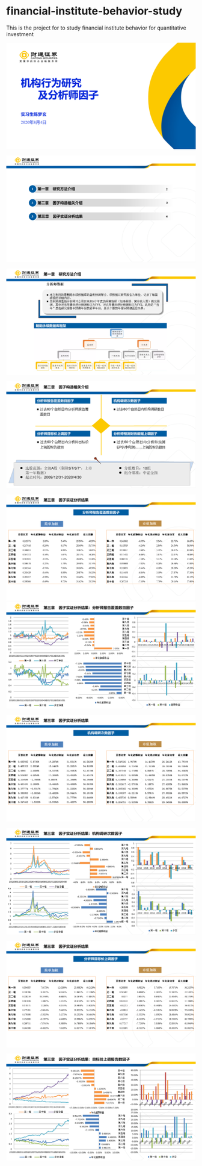 # financial-institute-behavior-study
This is the project for to study financial institute behavior for quantitative investment

![](https://github.com/JennyCCDD/financial-institute-behavior-study/blob/master/%E9%99%88%E6%A2%A6%E7%8E%84-%E6%9C%BA%E6%9E%84%E8%A1%8C%E4%B8%BA%E7%A0%94%E7%A9%B6%E4%BB%A5%E5%8F%8A%E5%88%86%E6%9E%90%E5%B8%88%E5%9B%A0%E5%AD%90/%E5%B9%BB%E7%81%AF%E7%89%871.PNG)

![](https://github.com/JennyCCDD/financial-institute-behavior-study/blob/master/%E9%99%88%E6%A2%A6%E7%8E%84-%E6%9C%BA%E6%9E%84%E8%A1%8C%E4%B8%BA%E7%A0%94%E7%A9%B6%E4%BB%A5%E5%8F%8A%E5%88%86%E6%9E%90%E5%B8%88%E5%9B%A0%E5%AD%90/%E5%B9%BB%E7%81%AF%E7%89%872.PNG)

![](https://github.com/JennyCCDD/financial-institute-behavior-study/blob/master/%E9%99%88%E6%A2%A6%E7%8E%84-%E6%9C%BA%E6%9E%84%E8%A1%8C%E4%B8%BA%E7%A0%94%E7%A9%B6%E4%BB%A5%E5%8F%8A%E5%88%86%E6%9E%90%E5%B8%88%E5%9B%A0%E5%AD%90/%E5%B9%BB%E7%81%AF%E7%89%873.PNG)

![](https://github.com/JennyCCDD/financial-institute-behavior-study/blob/master/%E9%99%88%E6%A2%A6%E7%8E%84-%E6%9C%BA%E6%9E%84%E8%A1%8C%E4%B8%BA%E7%A0%94%E7%A9%B6%E4%BB%A5%E5%8F%8A%E5%88%86%E6%9E%90%E5%B8%88%E5%9B%A0%E5%AD%90/%E5%B9%BB%E7%81%AF%E7%89%874.PNG)

![](https://github.com/JennyCCDD/financial-institute-behavior-study/blob/master/%E9%99%88%E6%A2%A6%E7%8E%84-%E6%9C%BA%E6%9E%84%E8%A1%8C%E4%B8%BA%E7%A0%94%E7%A9%B6%E4%BB%A5%E5%8F%8A%E5%88%86%E6%9E%90%E5%B8%88%E5%9B%A0%E5%AD%90/%E5%B9%BB%E7%81%AF%E7%89%875.PNG)
![](https://github.com/JennyCCDD/financial-institute-behavior-study/blob/master/%E9%99%88%E6%A2%A6%E7%8E%84-%E6%9C%BA%E6%9E%84%E8%A1%8C%E4%B8%BA%E7%A0%94%E7%A9%B6%E4%BB%A5%E5%8F%8A%E5%88%86%E6%9E%90%E5%B8%88%E5%9B%A0%E5%AD%90/%E5%B9%BB%E7%81%AF%E7%89%876.PNG)

![](https://github.com/JennyCCDD/financial-institute-behavior-study/blob/master/%E9%99%88%E6%A2%A6%E7%8E%84-%E6%9C%BA%E6%9E%84%E8%A1%8C%E4%B8%BA%E7%A0%94%E7%A9%B6%E4%BB%A5%E5%8F%8A%E5%88%86%E6%9E%90%E5%B8%88%E5%9B%A0%E5%AD%90/%E5%B9%BB%E7%81%AF%E7%89%877.PNG)

![](https://github.com/JennyCCDD/financial-institute-behavior-study/blob/master/%E9%99%88%E6%A2%A6%E7%8E%84-%E6%9C%BA%E6%9E%84%E8%A1%8C%E4%B8%BA%E7%A0%94%E7%A9%B6%E4%BB%A5%E5%8F%8A%E5%88%86%E6%9E%90%E5%B8%88%E5%9B%A0%E5%AD%90/%E5%B9%BB%E7%81%AF%E7%89%878.PNG)

![](https://github.com/JennyCCDD/financial-institute-behavior-study/blob/master/%E9%99%88%E6%A2%A6%E7%8E%84-%E6%9C%BA%E6%9E%84%E8%A1%8C%E4%B8%BA%E7%A0%94%E7%A9%B6%E4%BB%A5%E5%8F%8A%E5%88%86%E6%9E%90%E5%B8%88%E5%9B%A0%E5%AD%90/%E5%B9%BB%E7%81%AF%E7%89%879.PNG)

![](https://github.com/JennyCCDD/financial-institute-behavior-study/blob/master/%E9%99%88%E6%A2%A6%E7%8E%84-%E6%9C%BA%E6%9E%84%E8%A1%8C%E4%B8%BA%E7%A0%94%E7%A9%B6%E4%BB%A5%E5%8F%8A%E5%88%86%E6%9E%90%E5%B8%88%E5%9B%A0%E5%AD%90/%E5%B9%BB%E7%81%AF%E7%89%8710.PNG)

